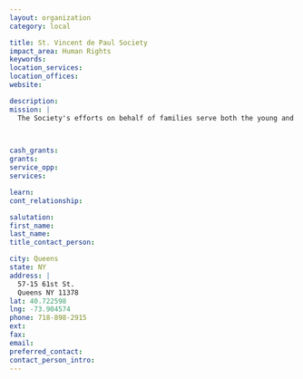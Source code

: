 ```yaml
---
layout: organization
category: local

title: St. Vincent de Paul Society
impact_area: Human Rights
keywords: 
location_services: 
location_offices: 
website: 

description: 
mission: |
  The Society's efforts on behalf of families serve both the young and old. In addition to food, clothing and recreation, St. Vincent's supports education through its Vincentian Scholars Scholarship Fund that offers inner city children financing to help them attend private schools that they have earned entry into through their academic achievements

  

cash_grants: 
grants: 
service_opp: 
services: 

learn: 
cont_relationship: 

salutation: 
first_name: 
last_name: 
title_contact_person: 

city: Queens
state: NY
address: |
  57-15 61st St.     
  Queens NY 11378
lat: 40.722598
lng: -73.904574
phone: 718-898-2915
ext: 
fax: 
email: 
preferred_contact: 
contact_person_intro: 
---
```

